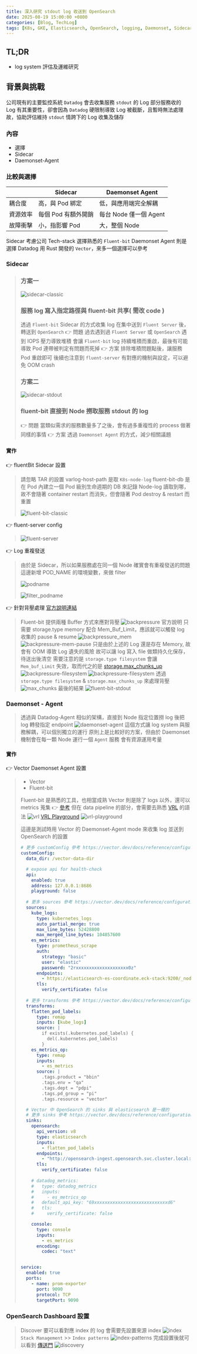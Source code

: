 ```yaml
---
title: 深入研究 stdout log 收送到 OpenSearch
date: 2025-08-19 15:00:00 +0800
categories: [Blog, TechLog]
tags: [K8s, GKE, Elasticsearch, OpenSearch, logging, Daemonset, Sidecar]
---
```


## TL;DR
- log system 評估及運維研究

## 背景與挑戰
公司現有的主要監控系統 `Datadog` 會去收集服務 `stdout` 的 Log
部分服務收的 Log 有其重要性，卻會因為 `Datadog` 硬限制導致 Log 被截斷，且暫時無法處理
故，協助評估維持 `stdout` 情跨下的 Log 收集及儲存

### 內容
- 選擇
- Sidecar
- Daemonset-Agent

### 比較與選擇
|       |Sidecar         |Daemonset Agent     |
|-------|----------------|--------------------|
|耦合度  |高，與 Pod 綁定   |低，與應用端完全解耦    |
|資源效率|每個 Pod 有額外開銷|每台 Node 僅一個 Agent|
|故障衝擊|小，指影響 Pod    |大，整個 Node         |

Sidecar 考慮公司 Tech-stack 選擇熟悉的 `Fluent-bit`
Daemonset Agent 則是選擇 Datadog 用 Rust 開發的 `Vector`，來多一個選擇可以參考

### Sidecar
> ### 方案一
> ![sidecar-classic](../assets/post/deepdive-stdout-log-to-opensearch/sidecar-classic.png)
> ### 服務 log 寫入指定路徑與 fluent-bit 共享( 需改 code )
> 透過 `Fluent-bit` Sidecar 的方式收集 log 在集中送到 `Fluent Server` 後，轉送到 `OpenSearch`
> 👉 問題
> 過去遇到過 `Fluent Server` 或 `OpenSearch` 遇到 IOPS 壓力導致堆積
> 會讓 `Fluent-bit` log 持續堆積而重啟，最後有可能導致 Pod 連帶被判定有問題而死掉
> 👉 方案
> 排除堆積問題點後，讓服務 Pod 重啟即可
> 後續也注意到 `fluent-server` 有對應的機制與設定，可以避免 OOM crash
> 
> ### 方案二
> ![sidecar-stdout](../assets/post/deepdive-stdout-log-to-opensearch/sidecar-stdout.png)
> ### fluent-bit 直接到 Node 撈取服務 stdout 的 log
> 👉 問題
> 當類似需求的服務數量多了之後，會有過多重複性的 process 做著同樣的事情
> 👉 方案
> 透過 `Daemonset Agent` 的方式，減少相關議題

#### 實作

👉 fluentBit Sidecar 設置
> 請忽略 TAR 的設置
> varlog-host-path 是取 `K8s-node-log`
> fluent-bit-db 是在 Pod 內建立一個 Pod 級別生命週期的 DB 來記錄 Node-log 讀取到哪，故不會隨著 container restart 而消失，但會隨著 Pod destroy & restart 而重置
> 
> ![fluent-bit-classic](../assets/post/deepdive-stdout-log-to-opensearch/fluent-bit-classic.png)

👉 fluent-server config
> ![fluent-server](../assets/post/deepdive-stdout-log-to-opensearch/fluent-server.png)

👉 Log 重複發送
> 由於是 Sidecar，所以如果服務處在同一個 Node 確實會有重複發送的問題
> 這邊新增 POD_NAME 的環境變數，來做 filter
> 
> ![podname](../assets/post/deepdive-stdout-log-to-opensearch/podname.png)
> 
> ![filter_podname](../assets/post/deepdive-stdout-log-to-opensearch/filter_podname.png)

👉 針對背壓處理 [官方說明連結](https://docs.fluentbit.io/manual/2.1/administration/backpressure)
> Fluent-bit 提供兩種 Buffer 方式來應對背壓
> ![backpressure](../assets/post/deepdive-stdout-log-to-opensearch/backpressure.png)
> 官方說明 只需要 storage.type memory 配合 Mem_Buf_Limit，應該就可以觸發 log 收集的 pause & resume
> ![backpressure_mem](../assets/post/deepdive-stdout-log-to-opensearch/backpressure_mem.png)
> ![backpressure-mem-pause](../assets/post/deepdive-stdout-log-to-opensearch/backpressure-mem-pause.png)
> 只是由於上述的 Log 還是存在 Memory, 故會有 OOM 導致 Log 遺失的風險
> 故可以讓 log 寫入 file 做類持久化保存，待送出後清空
> 需要注意的是 `storage.type filesystem` 會讓 `Mem_buf_Limit` 失效，取而代之的是 [storage.max_chunks_up](https://docs.fluentbit.io/manual/2.1/administration/buffering-and-storage#:~:text=Off-,storage.max_chunks_up,-If%20the%20input)
> ![backpressure-filesystem](../assets/post/deepdive-stdout-log-to-opensearch/backpressure-filesystem.png)
> ![backpressure-filesystem](../assets/post/deepdive-stdout-log-to-opensearch/backpressure-filesystem-pause.png)
> 透過 `storage.type filesystem` & `storage.max_chunks_up` 來處理背壓
> ![max_chunks](../assets/post/deepdive-stdout-log-to-opensearch/max_chunks.png)
> 最後的結果
> ![fluent-bit-stdout](../assets/post/deepdive-stdout-log-to-opensearch/fluent-bit-stdout.png)


### Daemonset - Agent
> 透過與 Datadog-Agent 相似的架構，直接到 Node 指定位置撈 log 後把 log 轉發指定 endpoint
> ![daemonset-agent](../assets/post/deepdive-stdout-log-to-opensearch/daemonset-agent.png)
> 這個方式讓 log system 與服務解耦，可以個別獨立的運行
> 原則上是比較好的方案，但由於 Daemonset 機制會在每一顆 Node 運行一個 `Agent` 服務
> 會有資源運用考量

#### 實作

👉 Vector Daemonset Agent 設置
> - Vector
> - Fluent-bit
> 
> Fluent-bit 是熟悉的工具，也相當成熟
> Vector 則是除了 logs 以外，還可以 metrics 蒐集 👉 [參考](https://vector.dev/docs/reference/configuration/sources/prometheus_scrape/)
> 但在 data pipeline 的部分，會需要去熟悉 [VRL](https://vector.dev/docs/reference/configuration/transforms/remap/) 的語法
![vrl](../assets/post/deepdive-stdout-log-to-opensearch/vrl.png)
[VRL Playground](https://playground.vrl.dev/)
![vrl-playground](../assets/post/deepdive-stdout-log-to-opensearch/vrl-playground.png)
> 
> 這邊是測試時用 Vector 的 Daemonset-Agent mode 來收集 log 並送到 OpenSearch 的設置
> ```yaml
> # 更多 customConfig 參考 https://vector.dev/docs/reference/configuration/
> customConfig:
>   data_dir: /vector-data-dir
> 
>   # expose api for health-check
>   api:
>     enabled: true
>     address: 127.0.0.1:8686
>     playground: false
>   
>   # 更多 sources 參考 https://vector.dev/docs/reference/configuration/sources/
>   sources:
>     kube_logs:
>       type: kubernetes_logs
>       auto_partial_merge: true
>       max_line_bytes: 52428800
>       max_merged_line_bytes: 104857600
>     es_metrics:
>       type: prometheus_scrape
>       auth:
>         strategy: "basic"
>         user: "elastic"
>         password: "2rxxxxxxxxxxxxxxxxxxxx0z"
>       endpoints:
>         - https://elasticsearch-es-coordinate.eck-stack:9200/_nodes/stats/jvm,os,indices
>       tls:
>         verify_certificate: false
>   
>   # 更多 transforms 參考 https://vector.dev/docs/reference/configuration/transforms/
>   transforms:
>     flatten_pod_labels:
>       type: remap
>       inputs: [kube_logs]
>       source: |
>         if exists(.kubernetes.pod_labels) {
>           del(.kubernetes.pod_labels)
>         }
>     es_metrics_op:
>       type: remap
>       inputs:
>         - es_metrics
>       source: |
>         .tags.product = "bbin"
>         .tags.env = "qa"
>         .tags.dept = "pdpi"
>         .tags.pd_group = "pi"
>         .tags.resource = "vector"
>
>   # Vector 中 OpenSearch 的 sinks 與 elasticsearch 是一樣的
>   # 更多 sinks 參考 https://vector.dev/docs/reference/configuration/sinks/
>   sinks:
>     opensearch:
>       api_version: v8
>       type: elasticsearch
>       inputs:
>         - flatten_pod_labels
>       endpoints:
>         - "http://opensearch-ingest.opensearch.svc.cluster.local:9200"
>       tls:
>         verify_certificate: false
>     
>     # datadog_metrics:
>     #   type: datadog_metrics
>     #   inputs:
>     #     - es_metrics_op
>     #   default_api_key: "69xxxxxxxxxxxxxxxxxxxxxxxxxxxxd6"
>     #   tls:
>     #     verify_certificate: false
> 
>     console:
>       type: console
>       inputs:
>         - es_metrics
>       encoding:
>         codec: "text"
> 
> 
> service:
>   enabled: true
>   ports:
>     - name: prom-exporter
>       port: 9090
>       protocol: TCP
>       targetPort: 9090
> ```

### OpenSearch Dashboard 設置

> Discover 要可以看對應 index 的 log
> 會需要先設置來源 index
> ![index](../assets/post/deepdive-stdout-log-to-opensearch/index.png)
> `Stack Management` >> `Index patterns`
> ![index-patterns](../assets/post/deepdive-stdout-log-to-opensearch/index-patterns.png)
> 完成設置後就可以看到 [傳送門](https://opensearch.out.in.qa.rdapp.vip/app/discover#/?_g=(filters:!(),query:(language:kuery,query:''),refreshInterval:(pause:!f,value:900000),time:(from:now-3d,to:now))&_a=(columns:!(_source),filters:!(),index:egp,interval:auto,query:(language:kuery,query:''),sort:!()))
> ![discovery](../assets/post/deepdive-stdout-log-to-opensearch/discovery.png)
> 